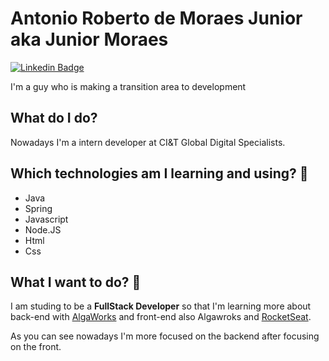 # Antonio Roberto de Moraes Junior aka Junior Moraes
   [![Linkedin Badge](https://img.shields.io/badge/-Junior%20Moraes-292929?style=flat-square&logo=Linkedin&logoColor=white&link=https://www.linkedin.com/in/moraes-junior/)](https://www.linkedin.com/in/moraes-junior/)

I'm a guy who is making a transition area to development

## What do I do?
Nowadays I'm a intern developer at CI&T Global Digital Specialists.

## Which technologies am I learning and using? :construction_worker:
- Java 
- Spring
- Javascript
- Node.JS
- Html
- Css

## What I want to do? 🚀
I am studing to be a **FullStack Developer** so that I'm learning more about back-end with [AlgaWorks](https://www.algaworks.com/ "Algaworks") and front-end also Algawroks and [RocketSeat](https://rocketseat.com.br/ "RocketSeat").

As you can see nowadays I'm more focused on the backend after focusing on the front.



